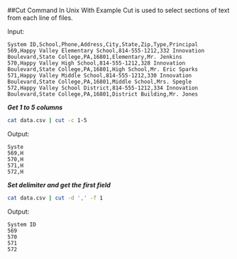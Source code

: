 ##Cut Command In Unix With Example
Cut is used to select sections of text from each line of files.

Input:
```
System ID,School,Phone,Address,City,State,Zip,Type,Principal
569,Happy Valley Elementary School,814-555-1212,332 Innovation Boulevard,State College,PA,16801,Elementary,Mr. Jenkins
570,Happy Valley High School,814-555-1212,328 Innovation Boulevard,State College,PA,16801,High School,Mr. Eric Sparks
571,Happy Valley Middle School,814-555-1212,330 Innovation Boulevard,State College,PA,16801,Middle School,Mrs. Spegle
572,Happy Valley School District,814-555-1212,334 Innovation Boulevard,State College,PA,16801,District Building,Mr. Jones
```
***Get 1 to 5 columns***
```bash
cat data.csv | cut -c 1-5
```
Output:
```
Syste
569,H
570,H
571,H
572,H
```
***Set delimiter and get the first field***
```bash
cat data.csv | cut -d ',' -f 1
```
Output:
```
System ID
569
570
571
572
```
